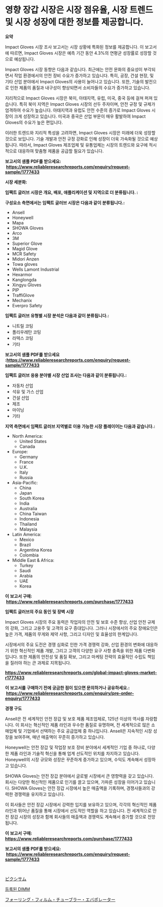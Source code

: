 <p><h1>영향 장갑 시장은 시장 점유율, 시장 트렌드 및 시장 성장에 대한 정보를 제공합니다.</h1></p><p><strong>요약</strong></p>
<p><p>Impact Gloves 시장 조사 보고서는 시장 상황에 특화된 정보를 제공합니다. 이 보고서에 따르면, Impact Gloves 시장은 예측 기간 동안 4.3%의 연평균 성장률로 성장할 것으로 예상됩니다.</p><p>Impact Gloves 시장 동향은 다음과 같습니다. 최근에는 안전 문화의 중요성이 부각되면서 작업 환경에서의 안전 장비 수요가 증가하고 있습니다. 특히, 공장, 건설 현장, 및 기타 산업 분야에서 Impact Gloves의 사용이 늘어나고 있습니다. 또한, 기술의 발전으로 인한 제품의 품질과 내구성이 향상되면서 소비자들의 수요가 증가하고 있습니다.</p><p>지리적으로 Impact Gloves 시장은 북미, 아태지역, 유럽, 미국, 중국 등에 걸쳐 퍼져 있습니다. 특히 북미 지역은 Impact Gloves 시장의 선두 주자이며, 안전 규정 및 규제가 엄격하여 수요가 높습니다. 아태지역과 유럽도 안전 수준의 증가로 Impact Gloves 시장이 크게 성장하고 있습니다. 미국과 중국은 산업 부문이 매우 활발하여 Impact Gloves의 수요가 높은 편입니다.</p><p>이러한 트렌드와 지리적 특성을 고려하면, Impact Gloves 시장은 미래에 더욱 성장할 것으로 보입니다. 기술 개발과 안전 규정 강화로 인해 성장이 더욱 가속화될 것으로 예상됩니다. 따라서, Impact Gloves 제조업체 및 유통업체는 시장의 트렌드와 요구에 적시적으로 대응하여 맞춤형 제품을 공급할 필요가 있습니다.</p></p>
<p><strong>보고서의 샘플 PDF를 받으세요: &nbsp;<a href="https://www.reliableresearchreports.com/enquiry/request-sample/1777433">https://www.reliableresearchreports.com/enquiry/request-sample/1777433</a></strong></p>
<p><strong>시장 세분화:</strong></p>
<p><strong> 임팩트 글러브 시장은 개요, 배포, 애플리케이션 및 지역으로 더 분류됩니다. :</strong></p>
<p><strong>구성요소 측면에서는 임팩트 글러브 시장은 다음과 같이 분류됩니다.:</strong></p>
<p><ul><li>Ansell</li><li>Honeywell</li><li>Mapa</li><li>SHOWA Gloves</li><li>Arco</li><li>3M</li><li>Superior Glove</li><li>Magid Glove</li><li>MCR Safety</li><li>Midori Anzen</li><li>Towa gloves</li><li>Wells Lamont Industrial</li><li>Hexarmor</li><li>Kanglongda</li><li>Xingyu Gloves</li><li>PIP</li><li>TraffiGlove</li><li>Mechanix</li><li>Everpro Safety</li></ul></p>
<p><strong> 임팩트 글러브 유형별 시장 분석은 다음과 같이 분류됩니다.:</strong></p>
<p><ul><li>니트릴 코팅</li><li>폴리우레탄 코팅</li><li>라텍스 코팅</li><li>기타</li></ul></p>
<p><strong>보고서의 샘플 PDF를 받으세요 :<a href="https://www.reliableresearchreports.com/enquiry/request-sample/1777433">https://www.reliableresearchreports.com/enquiry/request-sample/1777433</a></strong></p>
<p><strong> 임팩트 글러브 응용 분야별 시장 산업 조사는 다음과 같이 분류됩니다.:</strong></p>
<p><ul><li>자동차 산업</li><li>석유 및 가스 산업</li><li>건설 산업</li><li>제조</li><li>마이닝</li><li>기타</li></ul></p>
<p><strong>지역 측면에서 임팩트 글러브 지역별로 이용 가능한 시장 플레이어는 다음과 같습니다.:</strong></p>
<p><ul>
    <li>
        North America:
        <ul>
            <li>United States</li>
            <li>Canada</li>
        </ul>
    </li>
    <li>
        Europe:
        <ul>
            <li>Germany</li>
            <li>France</li>
            <li>U.K.</li>
            <li>Italy</li>
            <li>Russia</li>
        </ul>
    </li>
    <li>
        Asia-Pacific:
        <ul>
            <li>China</li>
            <li>Japan</li>
            <li>South Korea</li>
            <li>India</li>
            <li>Australia</li>
            <li>China Taiwan</li>
            <li>Indonesia</li>
            <li>Thailand</li>
            <li>Malaysia</li>
        </ul>
    </li>
    <li>
        Latin America:
        <ul>
            <li>Mexico</li>
            <li>Brazil</li>
            <li>Argentina Korea</li>
            <li>Colombia</li>
        </ul>
    </li>
    <li>
        Middle East & Africa:
        <ul>
            <li>Turkey</li>
            <li>Saudi</li>
            <li>Arabia</li>
            <li>UAE</li>
            <li>Korea</li>
        </ul>
    </li>
    </ul></p>
<p><strong>이 보고서 구매: &nbsp;<a href="https://www.reliableresearchreports.com/purchase/1777433">https://www.reliableresearchreports.com/purchase/1777433</a></strong></p>
<p><strong>임팩트 글러브의 주요 동인 및 장벽 시장</strong></p>
<p><p>Impact Gloves 시장의 주요 동력은 작업자의 안전 및 보호 수준 향상, 산업 안전 규제의 강화, 그리고 고용주 및 고객의 요구 증대입니다. 그러나 시장에서의 주요 장애요인은 높은 가격, 제품의 무게와 제약 사항, 그리고 디자인 및 효율성의 한계입니다.</p><p>시장에서의 주요 도전은 경쟁 심화로 인한 가격 경쟁력 강화, 산업 환경의 변화에 대응하기 위한 혁신적인 제품 개발, 그리고 고객의 다양한 요구 사항 충족을 위한 제품 다변화입니다. 또한 제품의 안전성 및 품질 확보, 그리고 마케팅 전략의 효율적인 수립도 책임을 질러야 하는 큰 과제로 지목됩니다.</p></p>
<p><strong><a href="https://www.reliableresearchreports.com/global-impact-gloves-market-r1777433">https://www.reliableresearchreports.com/global-impact-gloves-market-r1777433</a></strong></p>
<p><strong>이 보고서를 구매하기 전에 궁금한 점이 있으면 문의하거나 공유하세요.: &nbsp;<a href="https://www.reliableresearchreports.com/enquiry/pre-order-enquiry/1777433">https://www.reliableresearchreports.com/enquiry/pre-order-enquiry/1777433</a></strong></p>
<p><strong>경쟁 구도</strong></p>
<p><p>Ansell은 전 세계적인 안전 장갑 및 보호 제품 제조업체로, 125년 이상의 역사를 자랑합니다. 이 회사는 혁신적인 제품 라인과 우수한 품질로 유명하며, 전 세계적으로 많은 소매업체 및 기업에서 선택하는 주요 공급업체 중 하나입니다. Ansell은 지속적인 시장 성장을 보여주며, 매년 매출액이 꾸준히 증가하고 있습니다.</p><p>Honeywell는 안전 장갑 및 작업장 보호 장비 분야에서 세계적인 기업 중 하나로, 다양한 제품 라인과 기술적 혁신을 통해 업계 선도적인 위치를 차지하고 있습니다. Honeywell의 시장 규모와 성장은 꾸준하게 증가하고 있으며, 수익도 계속해서 성장하고 있습니다.</p><p>SHOWA Gloves는 안전 장갑 분야에서 글로벌 시장에서 큰 영향력을 갖고 있습니다. 회사는 다양한 혁신적인 제품으로 인기를 끌고 있으며, 가파른 성장을 이어가고 있습니다. SHOWA Gloves는 안전 장갑 시장에서 높은 매출액을 기록하며, 경쟁사들과의 강력한 경쟁력을 유지하고 있습니다.</p><p>이 회사들은 안전 장갑 시장에서 강력한 입지를 보유하고 있으며, 각각의 혁신적인 제품 라인과 뛰어난 품질을 통해 시장에서 선도적인 역할을 하고 있습니다. 전 세계적으로 안전 장갑 시장의 성장과 함께 회사들의 매출액과 경쟁력도 계속해서 증가할 것으로 전망됩니다.</p></p>
<p><strong>이 보고서 구매: &nbsp; <a href="https://www.reliableresearchreports.com/purchase/1777433">https://www.reliableresearchreports.com/purchase/1777433</a></strong></p>
<p><strong>보고서의 샘플 PDF를 받으세요: &nbsp;<a href="https://www.reliableresearchreports.com/enquiry/request-sample/1777433">https://www.reliableresearchreports.com/enquiry/request-sample/1777433</a></strong><strong></strong></p>
<p>&nbsp;</p>
<p><p><a href="https://medium.com/@nayelibosco2023/pxi-smu%E5%B8%82%E5%A0%B4-%E7%A8%AE%E9%A1%9E-%E3%82%A2%E3%83%97%E3%83%AA%E3%82%B1%E3%83%BC%E3%82%B7%E3%83%A7%E3%83%B3-%E5%9C%B0%E7%90%86%E3%81%AB%E3%82%88%E3%82%8B%E5%8C%85%E6%8B%AC%E7%9A%84%E8%A9%95%E4%BE%A1-61cfbd9620f1">ピクシサム</a></p><p><a href="https://medium.com/@francescaove76856/%EB%93%B1%EB%A1%9D%EB%90%9C-dimm-%EC%8B%9C%EC%9E%A5-2031%EB%85%84%EA%B9%8C%EC%A7%80%EC%9D%98-%ED%8A%B8%EB%A0%8C%EB%93%9C-%EC%98%88%EC%B8%A1-%EB%B0%8F-%EA%B2%BD%EC%9F%81-%EB%B6%84%EC%84%9D-74f4c59c64a8">등록된 DIMM</a></p><p><a href="https://github.com/zekaoe592392/Market-Research-Report-List-1/blob/main/456317128581.md">フォーリング・フィルム・チューブラー・エバポレーター</a></p></p>